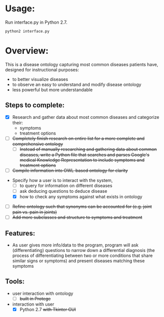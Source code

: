 # Usage:
Run interface.py in Python 2.7.
```
python2 interface.py
```


# Overview:

This is a disease ontology capturing most common diseases patients have, designed for instructional purposes:
- to better visualize diseases
- to observe an easy to understand and modify disease ontology
- less powerful but more understandable

## Steps to complete:
- [x] Research and gather data about most common diseases and categorize their:
  - symptoms
  - treatment options
- [ ] ~~Completely finish research on entire list for a more complete and comprehensive ontology~~
  - [ ] ~~Instead of manually researching and gathering data about common diseases, write a Python file that searches and parses Google's medical Knowledge Representation to include symptoms and treatment options~~

- [ ] ~~Compile information into OWL-based ontology for clarity~~
- Specify how a user is to interact with the system,
  - [ ] to query for information on different diseases
  - [ ] ask deducing questions to deduce disease
  - [x] how to check any symptoms against what exists in ontology

- [ ] ~~Refine ontology such that synonyms can be accounted for (e.g. joint pain vs. pain in joints)~~
- [ ] ~~Add more subclasses and structure to symptoms and treatment~~
## Features:
- As user gives more info/data to the program, program will ask (differentiating) questions to narrow down a differential diagnosis (the process of differentiating between two or more conditions that share similar signs or symptoms) and present diseases matching these symptoms

## Tools:
- user interaction with ontology
  - [ ] ~~built in Protege~~
- interaction with user
  - [x] Python 2.7 ~~with Tkinter GUI~~
